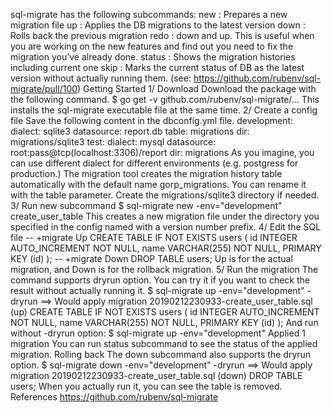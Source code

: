 
sql-migrate has the following subcommands:
new : Prepares a new migration file
up : Applies the DB migrations to the latest version
down : Rolls back the previous migration
redo : down and up. This is useful when you are working on the new features and find out you need to fix the migration you’ve already done.
status : Shows the migration histories including current one
skip : Marks the current status of DB as the latest version without actually running them. (see: https://github.com/rubenv/sql-migrate/pull/100)
Getting Started
1/ Download
Download the package with the following command.
$ go get -v github.com/rubenv/sql-migrate/...
This installs the sql-migrate executable file at the same time.
2/ Create a config file
Save the following content in the dbconfig.yml file.
development:
  dialect: sqlite3
  datasource: report.db
  table: migrations
  dir: migrations/sqlite3
test:
  dialect: mysql
  datasource: root:pass@tcp(localhost:3306)/report
  dir: migrations
As you imagine, you can use different dialect for different environments (e.g. postgress for production.) The migration tool creates the migration history table automatically with the default name gorp_migrations. You can rename it with the table parameter.
Create the migrations/sqlite3 directory if needed.
3/ Run new subcommand
$ sql-migrate new -env="development" create_user_table
This creates a new migration file under the directory you specified in the config named with a version number prefix.
4/ Edit the SQL file
-- +migrate Up
CREATE TABLE IF NOT EXISTS users (
    id      INTEGER      AUTO_INCREMENT NOT NULL,
    name    VARCHAR(255)                NOT NULL,
    PRIMARY KEY (id)
);
-- +migrate Down
DROP TABLE users;
Up is for the actual migration, and Down is for the rollback migration.
5/ Run the migration
The command supports dryrun option. You can try it if you want to check the result without actually running it.
$ sql-migrate up -env="development" -dryrun
==> Would apply migration 20190212230933-create_user_table.sql (up)
CREATE TABLE IF NOT EXISTS users (
    id      INTEGER      AUTO_INCREMENT NOT NULL,
    name    VARCHAR(255)                NOT NULL,
    PRIMARY KEY (id)
);
And run without -dryrun option:
$ sql-migrate up -env="development"
Applied 1 migration
You can run status subcommand to see the status of the applied migration.
Rolling back
The down subcommand also supports the dryrun option.
$ sql-migrate down -env="development" -dryrun
==> Would apply migration 20190212230933-create_user_table.sql (down)
DROP TABLE users;
When you actually run it, you can see the table is removed.
References
https://github.com/rubenv/sql-migrate